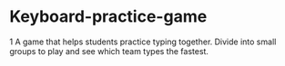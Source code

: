 # Keyboard-practice-game
1 A game that helps students practice typing together. Divide into small groups to play and see which team types the fastest.
